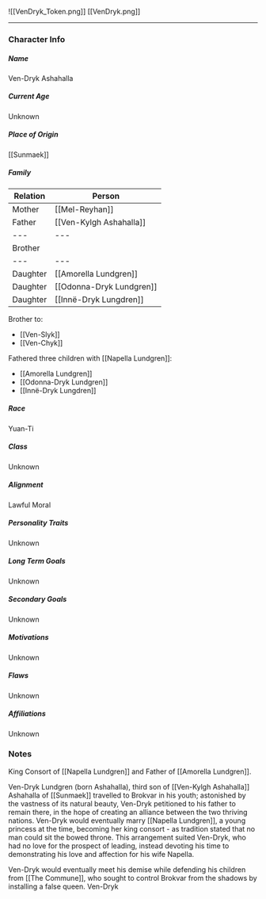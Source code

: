 ![[VenDryk_Token.png]]
[[VenDryk.png]]

---
### Character Info

##### Name 
Ven-Dryk Ashahalla

##### Current Age
Unknown

##### Place of Origin
[[Sunmaek]]

##### Family
| Relation | Person |
| --- | --- |
| Mother | [[Mel-Reyhan]] |
| Father | [[Ven-Kylgh Ashahalla]] |
| --- | --- |
| Brother 
| --- | --- |
| Daughter |  [[Amorella Lundgren]] |
| Daughter | [[Odonna-Dryk Lundgren]] | 
| Daughter | [[Innë-Dryk Lungdren]] |
Brother to:
- [[Ven-Slyk]]
- [[Ven-Chyk]]

Fathered three children with [[Napella Lundgren]]:
- [[Amorella Lundgren]]
- [[Odonna-Dryk Lundgren]]
- [[Innë-Dryk Lungdren]]

##### Race
Yuan-Ti

##### Class
Unknown

##### Alignment
Lawful Moral

##### Personality Traits
Unknown

##### Long Term Goals
Unknown

##### Secondary Goals
Unknown

##### Motivations
Unknown

##### Flaws
Unknown

##### Affiliations
Unknown

### Notes

King Consort of [[Napella Lundgren]] and Father of [[Amorella Lundgren]].


Ven-Dryk Lundgren (born Ashahalla), third son of  [[Ven-Kylgh Ashahalla]] Ashahalla of [[Sunmaek]] travelled to Brokvar in his youth; astonished by the vastness of its natural beauty, Ven-Dryk petitioned to his father to remain there, in the hope of creating an alliance between the two thriving nations. Ven-Dryk would eventually marry [[Napella Lundgren]], a young princess at the time, becoming her king consort - as tradition stated that no man could sit the bowed throne. This arrangement suited Ven-Dryk, who had no love for the prospect of leading, instead devoting his time to demonstrating his love and affection for his wife Napella. 

Ven-Dryk would eventually meet his demise while defending his children from [[The Commune]], who sought to control Brokvar from the shadows by installing a false queen. Ven-Dryk  